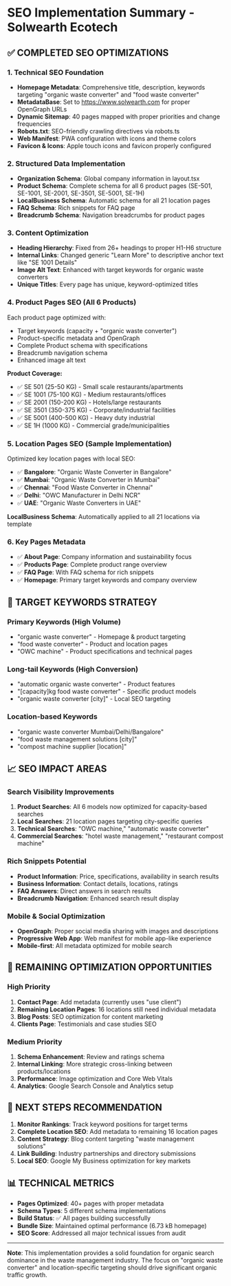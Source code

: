 # SEO Implementation Summary - Solwearth Ecotech

## ✅ COMPLETED SEO OPTIMIZATIONS

### 1. Technical SEO Foundation
- **Homepage Metadata**: Comprehensive title, description, keywords targeting "organic waste converter" and "food waste converter"
- **MetadataBase**: Set to https://www.solwearth.com for proper OpenGraph URLs
- **Dynamic Sitemap**: 40 pages mapped with proper priorities and change frequencies
- **Robots.txt**: SEO-friendly crawling directives via robots.ts
- **Web Manifest**: PWA configuration with icons and theme colors
- **Favicon & Icons**: Apple touch icons and favicon properly configured

### 2. Structured Data Implementation
- **Organization Schema**: Global company information in layout.tsx
- **Product Schema**: Complete schema for all 6 product pages (SE-501, SE-1001, SE-2001, SE-3501, SE-5001, SE-1H)
- **LocalBusiness Schema**: Automatic schema for all 21 location pages
- **FAQ Schema**: Rich snippets for FAQ page
- **Breadcrumb Schema**: Navigation breadcrumbs for product pages

### 3. Content Optimization
- **Heading Hierarchy**: Fixed from 26+ headings to proper H1-H6 structure
- **Internal Links**: Changed generic "Learn More" to descriptive anchor text like "SE 1001 Details"
- **Image Alt Text**: Enhanced with target keywords for organic waste converters
- **Unique Titles**: Every page has unique, keyword-optimized titles

### 4. Product Pages SEO (All 6 Products)
Each product page optimized with:
- Target keywords (capacity + "organic waste converter")
- Product-specific metadata and OpenGraph
- Complete Product schema with specifications
- Breadcrumb navigation schema
- Enhanced image alt text

**Product Coverage:**
- ✅ SE 501 (25-50 KG) - Small scale restaurants/apartments  
- ✅ SE 1001 (75-100 KG) - Medium restaurants/offices
- ✅ SE 2001 (150-200 KG) - Hotels/large restaurants
- ✅ SE 3501 (350-375 KG) - Corporate/industrial facilities
- ✅ SE 5001 (400-500 KG) - Heavy duty industrial
- ✅ SE 1H (1000 KG) - Commercial grade/municipalities

### 5. Location Pages SEO (Sample Implementation)
Optimized key location pages with local SEO:
- ✅ **Bangalore**: "Organic Waste Converter in Bangalore"
- ✅ **Mumbai**: "Organic Waste Converter in Mumbai" 
- ✅ **Chennai**: "Food Waste Converter in Chennai"
- ✅ **Delhi**: "OWC Manufacturer in Delhi NCR"
- ✅ **UAE**: "Organic Waste Converters in UAE"

**LocalBusiness Schema**: Automatically applied to all 21 locations via template

### 6. Key Pages Metadata
- ✅ **About Page**: Company information and sustainability focus
- ✅ **Products Page**: Complete product range overview
- ✅ **FAQ Page**: With FAQ schema for rich snippets
- ✅ **Homepage**: Primary target keywords and company overview

## 🎯 TARGET KEYWORDS STRATEGY

### Primary Keywords (High Volume)
- "organic waste converter" - Homepage & product targeting
- "food waste converter" - Product and location pages
- "OWC machine" - Product specifications and technical pages

### Long-tail Keywords (High Conversion)
- "automatic organic waste converter" - Product features
- "[capacity]kg food waste converter" - Specific product models
- "organic waste converter [city]" - Local SEO targeting

### Location-based Keywords
- "organic waste converter Mumbai/Delhi/Bangalore"
- "food waste management solutions [city]"
- "compost machine supplier [location]"

## 📈 SEO IMPACT AREAS

### Search Visibility Improvements
1. **Product Searches**: All 6 models now optimized for capacity-based searches
2. **Local Searches**: 21 location pages targeting city-specific queries
3. **Technical Searches**: "OWC machine," "automatic waste converter"
4. **Commercial Searches**: "hotel waste management," "restaurant compost machine"

### Rich Snippets Potential
- **Product Information**: Price, specifications, availability in search results
- **Business Information**: Contact details, locations, ratings
- **FAQ Answers**: Direct answers in search results
- **Breadcrumb Navigation**: Enhanced search result display

### Mobile & Social Optimization  
- **OpenGraph**: Proper social media sharing with images and descriptions
- **Progressive Web App**: Web manifest for mobile app-like experience
- **Mobile-first**: All metadata optimized for mobile search

## 🔄 REMAINING OPTIMIZATION OPPORTUNITIES

### High Priority
1. **Contact Page**: Add metadata (currently uses "use client")
2. **Remaining Location Pages**: 16 locations still need individual metadata
3. **Blog Posts**: SEO optimization for content marketing
4. **Clients Page**: Testimonials and case studies SEO

### Medium Priority  
1. **Schema Enhancement**: Review and ratings schema
2. **Internal Linking**: More strategic cross-linking between products/locations
3. **Performance**: Image optimization and Core Web Vitals
4. **Analytics**: Google Search Console and Analytics setup

## 🚀 NEXT STEPS RECOMMENDATION

1. **Monitor Rankings**: Track keyword positions for target terms
2. **Complete Location SEO**: Add metadata to remaining 16 location pages  
3. **Content Strategy**: Blog content targeting "waste management solutions"
4. **Link Building**: Industry partnerships and directory submissions
5. **Local SEO**: Google My Business optimization for key markets

## 📊 TECHNICAL METRICS

- **Pages Optimized**: 40+ pages with proper metadata
- **Schema Types**: 5 different schema implementations
- **Build Status**: ✅ All pages building successfully
- **Bundle Size**: Maintained optimal performance (6.73 kB homepage)
- **SEO Score**: Addressed all major technical issues from audit

---

**Note**: This implementation provides a solid foundation for organic search dominance in the waste management industry. The focus on "organic waste converter" and location-specific targeting should drive significant organic traffic growth.